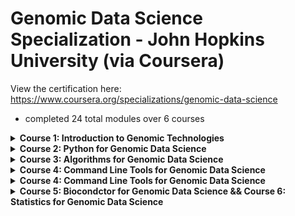 # Genomic Data Science Specialization - John Hopkins University (via Coursera) 
View the certification here: https://www.coursera.org/specializations/genomic-data-science 
- completed 24 total modules over 6 courses

<details>
<summary><strong> Course 1: Introduction to Genomic Technologies</strong></summary>
  
- completed 4 modules, 4 assessments, 1 course project
- revised fundamental genomics concepts and learned about next-generation sequencing techniques.
</details>

<details>
<summary><strong> Course 2: Python for Genomic Data Science</strong></summary>
<br>
<p> Completed 4 modules, 8 assessments, 1 course project. </p>

<details>
<br>
<summary><strong>Modules</strong></summary>

**Module 1 & 2:** Reviewed fundamental Python concepts, string manipulation

**Module 3:** Reading in & writing to files, manipulating FASTA and FASTQ files

**Module 4:**
- Using the `os` module for file & directory navigation
- Using the `sys` module to manipulate Python environment variables
- Using the `getopt` module to create command line programs
- Using the `subprocess` module to run command line tool pipelines with Python scripts
- Created my own modules & packages

</details>

<details>
<summary><strong>Course Project</strong></summary>
<br>

For the course project, I read in a multi-FASTA file and answered the following questions:

1. Number of sequences
2. Length of the longest and shortest sequences and their identifiers
3. Given a reading frame (1, 2, 3), find all open reading frames in that reading frame. Report the length of the longest ORF and its identifier.
4. Find the longest ORF in a given sequence and its index in that sequence

</details>
</details>

<details>
<summary><strong> Course 3: Algorithms for Genomic Data Science</strong></summary>
<br>
<p> Completed 4 modules, 4 projects </p>

<details>
<br>
<summary><strong>Modules</strong></summary>

**Module 1:** Reviewed functions / modules. 

**Module 2: Hamming Distance / Approximate Matching** 
- Learned online & offline algorithms to solve the read alignment problem: Boyer-Moore, variations of indexing (k-mer, subsequences).
- Utilized the pigeonhole principle to implement Boyer-Moore-assisted and indexing-assisted approximate matching algorithms. These algorithms align reads to segments in the genome that are a specified hamming distance away from a perfect match. 

**Module 3: Dynamic Programming** 
- Utilized dynamic programming approaches to
  - calculate edit distance
  - implement approximate matching algorithms that take substitutions **and** frameshift mutations into account.
  - implemented algorithms for global and local alignment.
  - build overlap graphs for genome assembly. 

**Module 4:**
- Learned how to find the shortest common superstring between multiple reads (for genome assembly) with two algorithms:
  - shortest common superstring: always accurate, not very efficient
  - greedy shortest common superstring: not always accurate, but more efficient. Uses the overlap map developed in module 3.
- Implemented DeBrujin graphs / Eulerian walks for assembly. 

</details>

<details>
<summary><strong>Course Projects</strong></summary>
<br>

**Project 1: Coliphage Genome Read Alignment** 
- Implemented / utilized exact matching algorithms to align reads to a Coliphage genome. - Assessed read quality of the Coliphage genome by position.

**Project 2: Approximate Matching Reads to Human Genome**
- Used Boyer-Moore-assisted and indexing-assisted approximate matching algorithms to align reads to hg38 (human genome).
- Counted number of comparisions (between reads and genome) made by various algorithms to compare their efficiences.
- Counted number of index hits made in k-mer index and subsequence index algorithms to compare efficiency.

**Project 3: Dynamic Programming**
- Implemented dynamic programming approximate matching algorithms
- Built an overlap map for a virus genome

**Project 4: Assembling a Virus Genome**
- Assembled a virus genome using the greedy shortest common superstring algorithm. 

</details>
</details>

<details>
<summary><strong> Course 4: Command Line Tools for Genomic Data Science</strong></summary>
<br>
<p> Completed 4 modules, 4 assessments, 4 course projects </p>

<details>
<br>
<summary><strong>Modules</strong></summary>

**Module 1:** 

**Module 2: Hamming Distance / Approximate Matching** 

**Module 3: Dynamic Programming** 

**Module 4:**


</details>

<details>
<summary><strong>Course Projects</strong></summary>
<br>

**Project 1: Coliphage Genome Read Alignment** 
- Implemented / utilized exact matching algorithms to align reads to a Coliphage genome. - Assessed read quality of the Coliphage genome by position.

**Project 2: Approximate Matching Reads to Human Genome**
- Used Boyer-Moore-assisted and indexing-assisted approximate matching algorithms to align reads to hg38 (human genome).
- Counted number of comparisions (between reads and genome) made by various algorithms to compare their efficiences.
- Counted number of index hits made in k-mer index and subsequence index algorithms to compare efficiency.

**Project 3: Dynamic Programming**
- Implemented dynamic programming approximate matching algorithms
- Built an overlap map for a virus genome

**Project 4: Assembling a Virus Genome**
- Assembled a virus genome using the greedy shortest common superstring algorithm. 

</details>
</details>

<details>
<summary><strong> Course 4: Command Line Tools for Genomic Data Science</strong></summary>
<br>
<p> Completed 4 modules, 4 assessments, 4 course projects </p>

Familiarized myself with following file formats: 
<br>
FASTA, FASTQ, BED, GFF3, GTF, SAM//BAM, VCF/BCF

Learned the following command line tools: 
<br>
**Genome Alignment:** bowtie2, BWA
<br>
**SAM/BAM/VCF Manipulation:** samtools, bedtools, BCFtools, igvtools. 
<br>
**RNA-Seq analysis:** tophat, cufflinks, cuffdiff 

Completed 4 projects using these tools to extract information out of various file formats. For more detail, see the course folder. 

</details>

<details>
<summary><strong> Course 5: Biocondctor for Genomic Data Science && Course 6: Statistics for Genomic Data Science </strong></summary>
<br>
<p> Completed 8 modules, 8 course projects </p>

Course 5: 
- Learned common data structures: ExpressionSets, SummarizedExperiment and GRanges used across several types of analyses.
- Learned how to represented and compute on genomes.
- Covered data structures and R S4 Classes: how to navigate R classes and get documentation / help.
- Learned how to access data from online databases through bioconductor packages.

Course 6: 
(Descriptions lifted from: https://www.coursera.org/learn/statistical-genomics?specialization=genomic-data-science)
- core statistics ideas: normalization, exploratory analysis, linear modeling, testing, and multiple testing
- preprocessing, linear modeling, and batch effects
- modeling non-continuous outcomes (like binary or count data), hypothesis testing, and multiple hypothesis testing
- general pipelines people use to analyze specific data types like RNA-seq, GWAS, ChIP-Seq, and DNA Methylation studies

Bioconductor Packages I learned in these two courses: 

**Annotation / Interfacing with Browsers:** AnnotationHub, biomaRt, GEOQuery, ArrayExpress, GenomicFeatures, rtracklayer, SRAdb.
<br>
**Genomic Data Structures:** GenomicRanges, Biostrings, BSgenome, Views, Rle (Run length encoding), ShortRead, RSamtools, broom.
<br>
**Data Preprocessing:** preprocessCore, BioBase 
<br>
**Data Analysis & Visualization:** oligo, DESeq2, limma, edgeR, snpStats, goseq
<br>
**Modeling:** lm, glm
<br>

</details>
